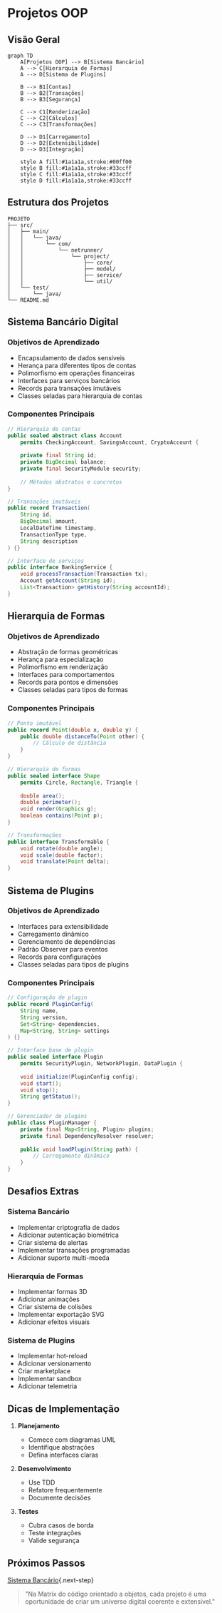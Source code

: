 # Projetos OOP

## Visão Geral

```mermaid
graph TD
    A[Projetos OOP] --> B[Sistema Bancário]
    A --> C[Hierarquia de Formas]
    A --> D[Sistema de Plugins]
    
    B --> B1[Contas]
    B --> B2[Transações]
    B --> B3[Segurança]
    
    C --> C1[Renderização]
    C --> C2[Cálculos]
    C --> C3[Transformações]
    
    D --> D1[Carregamento]
    D --> D2[Extensibilidade]
    D --> D3[Integração]
    
    style A fill:#1a1a1a,stroke:#00ff00
    style B fill:#1a1a1a,stroke:#33ccff
    style C fill:#1a1a1a,stroke:#33ccff
    style D fill:#1a1a1a,stroke:#33ccff
```

## Estrutura dos Projetos

```ascii
PROJETO
├── src/
│   ├── main/
│   │   └── java/
│   │       └── com/
│   │           └── netrunner/
│   │               └── project/
│   │                   ├── core/
│   │                   ├── model/
│   │                   ├── service/
│   │                   └── util/
│   └── test/
│       └── java/
└── README.md
```

## Sistema Bancário Digital

### Objetivos de Aprendizado
- Encapsulamento de dados sensíveis
- Herança para diferentes tipos de contas
- Polimorfismo em operações financeiras
- Interfaces para serviços bancários
- Records para transações imutáveis
- Classes seladas para hierarquia de contas

### Componentes Principais
```java
// Hierarquia de contas
public sealed abstract class Account 
    permits CheckingAccount, SavingsAccount, CryptoAccount {
    
    private final String id;
    private BigDecimal balance;
    private final SecurityModule security;
    
    // Métodos abstratos e concretos
}

// Transações imutáveis
public record Transaction(
    String id,
    BigDecimal amount,
    LocalDateTime timestamp,
    TransactionType type,
    String description
) {}

// Interface de serviços
public interface BankingService {
    void processTransaction(Transaction tx);
    Account getAccount(String id);
    List<Transaction> getHistory(String accountId);
}
```

## Hierarquia de Formas

### Objetivos de Aprendizado
- Abstração de formas geométricas
- Herança para especialização
- Polimorfismo em renderização
- Interfaces para comportamentos
- Records para pontos e dimensões
- Classes seladas para tipos de formas

### Componentes Principais
```java
// Ponto imutável
public record Point(double x, double y) {
    public double distanceTo(Point other) {
        // Cálculo de distância
    }
}

// Hierarquia de formas
public sealed interface Shape 
    permits Circle, Rectangle, Triangle {
    
    double area();
    double perimeter();
    void render(Graphics g);
    boolean contains(Point p);
}

// Transformações
public interface Transformable {
    void rotate(double angle);
    void scale(double factor);
    void translate(Point delta);
}
```

## Sistema de Plugins

### Objetivos de Aprendizado
- Interfaces para extensibilidade
- Carregamento dinâmico
- Gerenciamento de dependências
- Padrão Observer para eventos
- Records para configurações
- Classes seladas para tipos de plugins

### Componentes Principais
```java
// Configuração de plugin
public record PluginConfig(
    String name,
    String version,
    Set<String> dependencies,
    Map<String, String> settings
) {}

// Interface base de plugin
public sealed interface Plugin 
    permits SecurityPlugin, NetworkPlugin, DataPlugin {
    
    void initialize(PluginConfig config);
    void start();
    void stop();
    String getStatus();
}

// Gerenciador de plugins
public class PluginManager {
    private final Map<String, Plugin> plugins;
    private final DependencyResolver resolver;
    
    public void loadPlugin(String path) {
        // Carregamento dinâmico
    }
}
```

## Desafios Extras

### Sistema Bancário
- Implementar criptografia de dados
- Adicionar autenticação biométrica
- Criar sistema de alertas
- Implementar transações programadas
- Adicionar suporte multi-moeda

### Hierarquia de Formas
- Implementar formas 3D
- Adicionar animações
- Criar sistema de colisões
- Implementar exportação SVG
- Adicionar efeitos visuais

### Sistema de Plugins
- Implementar hot-reload
- Adicionar versionamento
- Criar marketplace
- Implementar sandbox
- Adicionar telemetria

## Dicas de Implementação

1. **Planejamento**
   - Comece com diagramas UML
   - Identifique abstrações
   - Defina interfaces claras

2. **Desenvolvimento**
   - Use TDD
   - Refatore frequentemente
   - Documente decisões

3. **Testes**
   - Cubra casos de borda
   - Teste integrações
   - Valide segurança

## Próximos Passos

[Sistema Bancário](banking-system.md){.next-step}

> "Na Matrix do código orientado a objetos, cada projeto é uma oportunidade de criar um universo digital coerente e extensível."